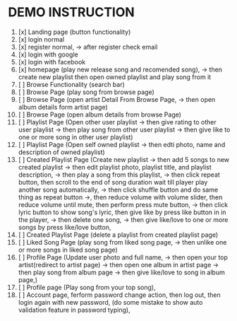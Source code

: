 
# DEMO INSTRUCTION

1. [x] Landing page (button functionality) 
2. [x] login normal
3. [x] register normal, -> after register check email
4. [x] login with google
5. [x] login with facebook
6. [x] homepage (play new release song and recomended song), -> then create new playlist then open owned playlist and play song from it
8. [ ] Browse Functionality (search bar)
9. [ ] Browse Page (play song from browse page)
10. [ ] Browse Page (open artist Detail From Browse Page, -> then open album details form artist page)
11. [ ] Browse Page (open album details from browse Page)
12. [ ] Playlist Page (Open other user playlist -> then give rating to other user playlist -> then play song from other user playlist -> then give like to one or more song in other user playlist)
13. [ ] Playlist Page (Open self owned playlist -> then edti photo, name and description of owned playlist)
14. [ ] Created Playlist Page (Create new playlist -> then add 5 songs to new created playlist -> then edit playlist photo, playlist title, and playlist description, -> then play a song from this playlist, -> then click repeat button, then scroll to the end of song duration wait till player play another song automatically, -> then click shuffle button and do same thing as repeat button ->, then reduce volume with volume slider, then reduce volume until mute, then perform press mute button, -> then click lyric button to show song's lyric, then give like by press like button in in the player, -> then delete one song, -> then give like/love to one or more songs by press like/love button,
15. [ ] Created Playlist Page (delete a playlist from created playlist page) 
16. [ ] Liked Song Page (play song from liked song page, -> then unlike one or more songs in liked song page)
17. [ ] Profile Page (Update user photo and full name, -> then open your top artist(redirect to artist page) -> then open one album in artist page -> then play song  from album page -> then give like/love to song in album page,)
18. [ ] Profile page (Play song from  your top song),
19. [ ] Account page, ferform password change action, then log out, then login again with new password, (do some mistake to show auto validation feature in password typing),

